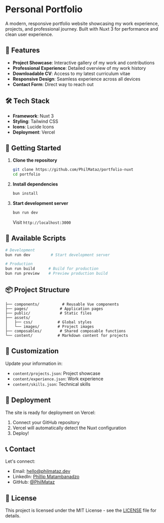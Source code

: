 # Personal Portfolio

A modern, responsive portfolio website showcasing my work experience, projects, and professional journey. Built with Nuxt 3 for performance and clean user experience.

## 🌟 Features

- **Project Showcase**: Interactive gallery of my work and contributions
- **Professional Experience**: Detailed overview of my work history
- **Downloadable CV**: Access to my latest curriculum vitae
- **Responsive Design**: Seamless experience across all devices
- **Contact Form**: Direct way to reach out

## 🛠️ Tech Stack

- **Framework**: Nuxt 3
- **Styling**: Tailwind CSS
- **Icons**: Lucide Icons
- **Deployment**: Vercel

## 🚀 Getting Started

1. **Clone the repository**

   ```bash
   git clone https://github.com/PhilMataz/portfolio-nuxt
   cd portfolio
   ```

2. **Install dependencies**

   ```bash
   bun install
   ```

3. **Start development server**
   ```bash
   bun run dev
   ```
   Visit `http://localhost:3000`

## 📝 Available Scripts

```bash
# Development
bun run dev         # Start development server

# Production
bun run build      # Build for production
bun run preview    # Preview production build
```

## 📦 Project Structure

```
├── components/          # Reusable Vue components
├── pages/              # Application pages
├── public/             # Static files
├── assets/
│   ├── css/           # Global styles
│   └── images/        # Project images
├── composables/        # Shared composable functions
└── content/           # Markdown content for projects
```

## 🎨 Customization

Update your information in:

- `content/projects.json`: Project showcase
- `content/experience.json`: Work experience
- `content/skills.json`: Technical skills

## 🚀 Deployment

The site is ready for deployment on Vercel:

1. Connect your GitHub repository
2. Vercel will automatically detect the Nuxt configuration
3. Deploy!

## 📞 Contact

Let's connect:

- Email: hello@philmataz.dev
- LinkedIn: [Phillip Matambanadzo](www.linkedin.com/in/phillip-matambanadzo)
- GitHub: [@PhilMataz](https://github.com/PhilMataz/)

## 📄 License

This project is licensed under the MIT License - see the [LICENSE](LICENSE) file for details.
